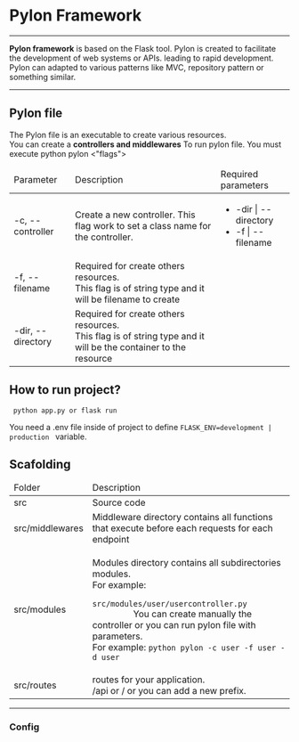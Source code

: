 <h1>
Pylon Framework
</h1>
<hr/>
<p>
<strong>Pylon framework</strong> is based on the Flask tool. Pylon is created to facilitate the development of web systems or APIs.
leading to rapid development.
Pylon can adapted to various patterns like MVC, repository pattern or something similar.
</p>
<hr/>
<h2>
Pylon file
</h2>
<p>
The Pylon file is an executable to create various resources. </br>
You can create a <b>controllers and middlewares</b>
To run pylon file. You must execute python pylon <"flags">

<table>
    <thead>
        <tr>
            <td>
                Parameter
            </td>
            <td>
                Description
            </td>
            <td>
            Required parameters
            </td>
        </tr>
    </thead>
    <tbody>
        <tr>
            <td>
                -c, --controller
            </td>
            <td>
                Create a new controller. This flag work to set a class name for the controller.
            </td>
            <td>
                <ul>
                    <li>
                        -dir | --directory
                    </li>
                    <li>
                        -f | --filename
                    </li>
                </ul>
            </td>
        </tr>
        <tr>
            <td>
                -f, --filename
            </td>
            <td>
                Required for create  others resources. </br> This flag is of string type and it will be filename to create
            </td>
        </tr>
         <tr>
            <td>
                -dir, --directory
            </td>
            <td>
                Required for create  others resources. </br> This flag is of string type and it will be the container to the resource
            </td>
        </tr>
    </tbody>
</table>
</p>
<h2>How to run project?</h2>
<code> python app.py or flask run</code>
<p>
You need a .env file inside of project to define 
<code>FLASK_ENV=development | production </code> variable.
</p>
<h2>Scafolding</h2>
<div>
  <table>
     <thead>
       <tr>
         <td>Folder</td>
         <td>Description</td>
       </tr>
    </thead>
    <tbody>
      <tr>
        <td>
          src
        </td>
        <td>
          Source code
        </td>
      </tr>
       <tr>
        <td>
          src/middlewares
        </td>
        <td>
          Middleware directory contains all functions that execute before each requests for each endpoint
        </td>
      </tr>
       <tr>
        <td>
          src/modules
        </td>
        <td>
         <p>
            Modules directory contains all subdirectories modules. </br>
          For example:
          <code>
            src/modules/user/usercontroller.py
         </code>
          You can create manually 
           the controller or you can run pylon file with parameters.  </br>
        For example:      
        <code>python pylon -c user -f user -d user</code>
          </p>
        </td>
      </tr>
      <tr>
        <td>
          src/routes
        </td>
        <td>
          routes for your application. <br> /api or / or you can add a new prefix.
        </td>
      </tr>
    </tbody>
  </table>
</div>
<hr/>
<h3>
Config
</h3>

